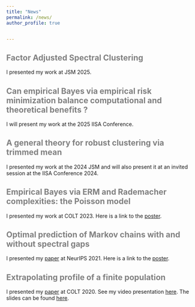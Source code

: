 ```yaml
---
title: "News"
permalink: /news/
author_profile: true


---
```


<span style='color:grey'> Factor Adjusted Spectral Clustering </span>
-----------------------------------------------------

I presented my work at JSM 2025.

<span style='color:grey'> Can empirical Bayes via empirical risk minimization balance computational and theoretical benefits ? </span>
-----------------------------------------------------

I will present my work at the 2025 IISA Conference.

<span style='color:grey'> A general theory for robust clustering via trimmed mean </span>
-----------------------------------------------------

I presented my work at the 2024 JSM and will also present it at an invited session at the IISA Conference 2024.

<span style='color:grey'> Empirical Bayes via ERM and Rademacher complexities: the Poisson model </span>
-----------------------------------------------------

I presented my work at COLT 2023. Here is a link to the [poster](https://janasoham.github.io/files/colt2023_poster.pdf).

<span style='color:grey'> Optimal prediction of Markov chains with and without spectral gaps </span>
-----------------------------------------------------

I presented my [paper](https://janasoham.github.io/publications/markov_prediction1) at NeurIPS 2021. Here is a link to the [poster](https://janasoham.github.io/files/NeurIPS_poster.png).

<span style='color:grey'> Extrapolating profile of a finite population </span>
-----------------------------------------------------


I presented my [paper](https://janasoham.github.io/publications/COLT-urn) at COLT 2020. See my video presentation [here](https://www.youtube.com/watch?v=RtNtFULGRnA&ab_channel=COLT). The slides can be found [here](http://janasoham.github.io/talks/COLT2020_presentation.pdf). 
